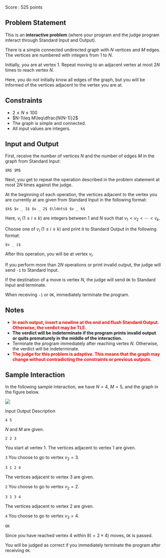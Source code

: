 Score : $525$ points

## Problem Statement

This is an **interactive problem** (where your program and the judge program interact through Standard Input and Output).

There is a simple connected undirected graph with $N$ vertices and $M$ edges.
The vertices are numbered with integers from $1$ to $N$.

Initially, you are at vertex $1$.
Repeat moving to an adjacent vertex at most $2N$ times to reach vertex $N$.

Here, you do not initially know all edges of the graph, but you will be informed of the vertices adjacent to the vertex you are at.

## Constraints

- $2\leq N\leq100$
- $N-1\leq M\leq\dfrac{N(N-1)}2$
- The graph is simple and connected.
- All input values are integers.

## Input and Output

First, receive the number of vertices $N$ and the number of edges $M$ in the graph from Standard Input:

```plain
$N$ $M$
```

Next, you get to repeat the operation described in the problem statement at most $2N$ times against the judge.

At the beginning of each operation, the vertices adjacent to the vertex you are currently at are given from Standard Input in the following format:

```plain
$k$ $v _ 1$ $v _ 2$ $\ldots$ $v _ k$
```

Here, $v _ i\ (1\leq i\leq k)$ are integers between $1$ and $N$ such that $v _ 1\lt v _ 2\lt\cdots\lt v _ k$.

Choose one of $v _ i\ (1\leq i\leq k)$ and print it to Standard Output in the following format:

```plain
$v _ i$
```

After this operation, you will be at vertex $v _ i$.

If you perform more than $2N$ operations or print invalid output, the judge will send `-1` to Standard Input.

If the destination of a move is vertex $N$, the judge will send `OK` to Standard Input and terminate.

When receiving `-1` or `OK`, immediately terminate the program.

## Notes

- <span style="color:red">**In each output, insert a newline at the end and flush Standard Output. Otherwise, the verdict may be TLE.**</span>
- **The verdict will be indeterminate if the program prints invalid output or quits prematurely in the middle of the interaction.**
- Terminate the program immediately after reaching vertex $N$. Otherwise, the verdict will be indeterminate.
- <span style="color:red">**The judge for this problem is adaptive. This means that the graph may change without contradicting the constraints or previous outputs.**</span>

## Sample Interaction

In the following sample interaction, we have $N=4$, $M=5$, and the graph in the figure below.

![](https://img.atcoder.jp/abc305/ae6ce1b3c8e950777761893a567c4d11.png)

Input
Output
Description

`4 5`

$N$ and $M$ are given.

`2 2 3`

You start at vertex $1$. The vertices adjacent to vertex $1$ are given.

`3`
You choose to go to vertex $v _ 2=3$.

`3 1 2 4`

The vertices adjacent to vertex $3$ are given.

`2`
You choose to go to vertex $v _ 2=2$.

`3 1 3 4`

The vertices adjacent to vertex $2$ are given.

`4`
You choose to go to vertex $v _ 3=4$.

`OK`

Since you have reached vertex $4$ within $8(=2\times4)$ moves, `OK` is passed.

You will be judged as correct if you immediately terminate the program after receiving `OK`.